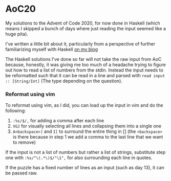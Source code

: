 # AoC20

My solutions to the Advent of Code 2020, for now done in Haskell (which means I skipped a bunch of days where just reading the input seemed like a huge pita).

I've written a little bit about it, particularly from a perspective of further familiarizing myself with Haskell [on my blog](https://augustoqueiroz.com/blog/tech/2020/12/14/haskell-aoc.html)

The Haskell solutions I've done so far will not take the raw input from AoC because, honestly, it was giving me too much of a headache trying to figure out how to read a list of numbers from the stdin. Instead the input needs to be reformatted such that it can be read in a line and parsed with `read input :: [String/Int]` (The type depending on the question).

### Reformat using vim

To reformat using vim, as I did, you can load up the input in vim and do the following:

1. `:%s/$/,` for adding a comma after each line
2. `VGJ` for visually selecting all lines and collapsing them into a single one
3. `A<backspace>]` and `I[` to surround the entire thing in [] (the `<backspace>` is there because in step 1 we add a comma to the last line that we want to remove)

If the input is not a list of numbers but rather a list of strings, substitute step one with `:%s/^\(.*\)$/"\1",` for also surrounding each line in quotes.

If the puzzle has a fixed number of lines as an input (such as day 13), it can be passed raw.
